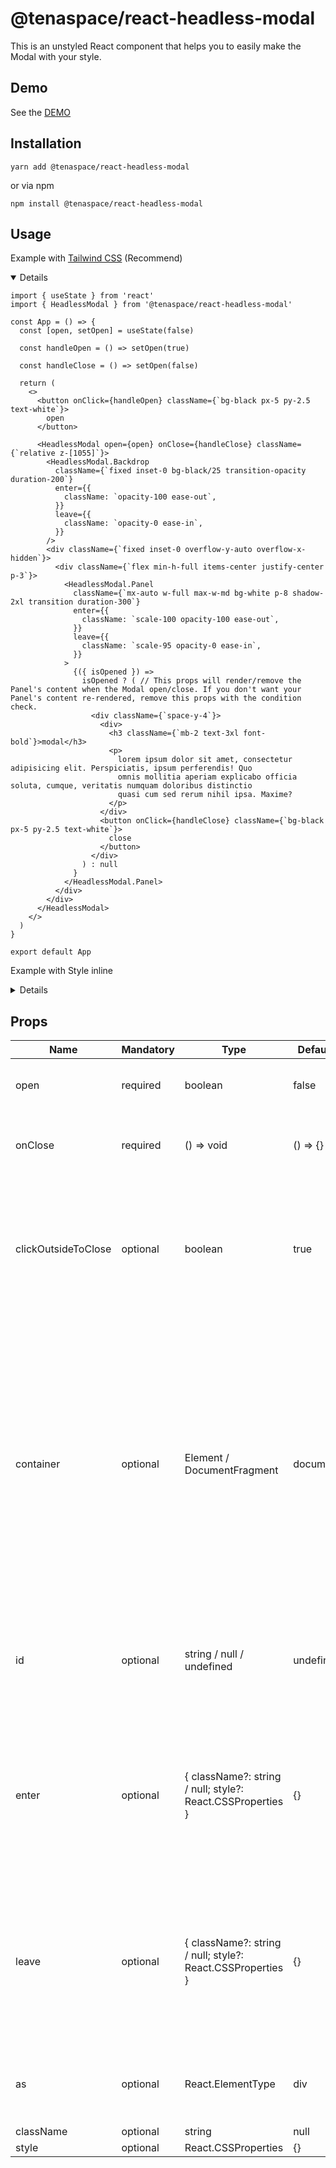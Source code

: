 # @tenaspace/react-headless-modal

This is an unstyled React component that helps you to easily make the Modal with your style.

## Demo

See the [DEMO](https://react-package.tenaspace.com/react-headless-modal)

## Installation

```shell
yarn add @tenaspace/react-headless-modal
```

or via npm

```shell
npm install @tenaspace/react-headless-modal
```

## Usage

Example with [Tailwind CSS](https://tailwindcss.com/docs/installation) (Recommend)

<details open>

```tsx
import { useState } from 'react'
import { HeadlessModal } from '@tenaspace/react-headless-modal'

const App = () => {
  const [open, setOpen] = useState(false)

  const handleOpen = () => setOpen(true)

  const handleClose = () => setOpen(false)

  return (
    <>
      <button onClick={handleOpen} className={`bg-black px-5 py-2.5 text-white`}>
        open
      </button>

      <HeadlessModal open={open} onClose={handleClose} className={`relative z-[1055]`}>
        <HeadlessModal.Backdrop
          className={`fixed inset-0 bg-black/25 transition-opacity duration-200`}
          enter={{
            className: `opacity-100 ease-out`,
          }}
          leave={{
            className: `opacity-0 ease-in`,
          }}
        />
        <div className={`fixed inset-0 overflow-y-auto overflow-x-hidden`}>
          <div className={`flex min-h-full items-center justify-center p-3`}>
            <HeadlessModal.Panel
              className={`mx-auto w-full max-w-md bg-white p-8 shadow-2xl transition duration-300`}
              enter={{
                className: `scale-100 opacity-100 ease-out`,
              }}
              leave={{
                className: `scale-95 opacity-0 ease-in`,
              }}
            >
              {({ isOpened }) =>
                isOpened ? ( // This props will render/remove the Panel's content when the Modal open/close. If you don't want your Panel's content re-rendered, remove this props with the condition check.
                  <div className={`space-y-4`}>
                    <div>
                      <h3 className={`mb-2 text-3xl font-bold`}>modal</h3>
                      <p>
                        lorem ipsum dolor sit amet, consectetur adipisicing elit. Perspiciatis, ipsum perferendis! Quo
                        omnis mollitia aperiam explicabo officia soluta, cumque, veritatis numquam doloribus distinctio
                        quasi cum sed rerum nihil ipsa. Maxime?
                      </p>
                    </div>
                    <button onClick={handleClose} className={`bg-black px-5 py-2.5 text-white`}>
                      close
                    </button>
                  </div>
                ) : null
              }
            </HeadlessModal.Panel>
          </div>
        </div>
      </HeadlessModal>
    </>
  )
}

export default App
```

</details>


Example with Style inline

<details>

```tsx
import { useState } from 'react'
import { HeadlessModal } from '@tenaspace/react-headless-modal'

const App = () => {
  const [open, setOpen] = useState(false)

  const handleOpen = () => setOpen(true)

  const handleClose = () => setOpen(false)

  return (
    <>
      <button
        onClick={handleOpen}
        style={{
          cursor: `pointer`,
          backgroundColor: `black`,
          padding: `10px 20px`,
          color: `white`,
        }}
      >
        Open Modal
      </button>

      <HeadlessModal open={open} onClose={handleClose} style={{ position: `relative`, zIndex: 1055 }}>
        <HeadlessModal.Backdrop
          style={{
            position: `fixed`,
            top: 0,
            right: 0,
            bottom: 0,
            left: 0,
            backgroundColor: `rgb(0 0 0 / 0.25)`,
            transitionProperty: `opacity`,
            transitionDuration: `0.2s`,
          }}
          enter={{
            style: {
              opacity: 1,
              transitionTimingFunction: `cubic-bezier(0, 0, 0.2, 1)`,
            },
          }}
          leave={{
            style: {
              opacity: 0,
              transitionTimingFunction: `cubic-bezier(0.4, 0, 1, 1)`,
            },
          }}
        />
        <div
          style={{
            position: `fixed`,
            top: 0,
            right: 0,
            bottom: 0,
            left: 0,
            overflowX: `hidden`,
            overflowY: `auto`,
          }}
        >
          <div
            style={{
              display: `flex`,
              minHeight: `100%`,
              alignItems: `center`,
              justifyContent: `center`,
              padding: `12px`,
            }}
          >
            <HeadlessModal.Panel
              style={{
                margin: `0 auto`,
                width: `100%`,
                maxWidth: `448px`,
                padding: `32px`,
                backgroundColor: `white`,
                boxShadow: `rgba(0, 0, 0, 0.1) 0px 10px 15px -3px, rgba(0, 0, 0, 0.05) 0px 4px 6px -2px`,
                transitionProperty: `opacity, transform`,
                transitionDuration: `0.3s`,
              }}
              enter={{
                style: {
                  opacity: 1,
                  transform: `scale(1)`,
                  transitionTimingFunction: `cubic-bezier(0, 0, 0.2, 1)`,
                },
              }}
              leave={{
                style: {
                  opacity: 0,
                  transform: `scale(0.95)`,
                  transitionTimingFunction: `cubic-bezier(0.4, 0, 1, 1)`,
                },
              }}
            >
              {({ isOpened }) =>
                isOpened ? ( // This props will render/remove the Panel's content when the Modal open/close. If you don't want your Panel's content re-rendered, remove this props with the condition check.
                  <div>
                    <div
                      style={{
                        margin: `0 0 16px 0`,
                      }}
                    >
                      <h3
                        style={{
                          margin: `0 0 8px 0`,
                          fontSize: `30px`,
                          lineHeight: `36px`,
                          fontWeight: `bold`,
                        }}
                      >
                        modal
                      </h3>
                      <p>
                        lorem ipsum dolor sit amet, consectetur adipisicing elit. Perspiciatis, ipsum perferendis! Quo
                        omnis mollitia aperiam explicabo officia soluta, cumque, veritatis numquam doloribus distinctio
                        quasi cum sed rerum nihil ipsa. Maxime?
                      </p>
                    </div>
                    <button
                      onClick={handleClose}
                      style={{
                        cursor: `pointer`,
                        backgroundColor: `black`,
                        padding: `10px 20px`,
                        color: `white`,
                      }}
                    >
                      close
                    </button>
                  </div>
                ) : null
              }
            </HeadlessModal.Panel>
          </div>
        </div>
      </HeadlessModal>
    </>
  )
}

export default App
```

</details>

## Props

| Name                | Mandatory | Type                                                       | Default value | Component                                   | Note                                                                                                                                                               |
| ------------------- | --------- | ---------------------------------------------------------- | ------------- | ------------------------------------------- | ------------------------------------------------------------------------------------------------------------------------------------------------------------------ |
| open                | required  | boolean                                                    | false         | HeadlessModal                               | The state of the Modal                                                                                                                                             |
| onClose             | required  | () => void                                                 | () => {}      | HeadlessModal                               | Function handle to close the Modal                                                                                                                                 |
| clickOutsideToClose | optional  | boolean                                                    | true          | HeadlessModal                               | Enable / Disable closing the Modal when clicking outside the Modal panel                                                                                           |
| container           | optional  | Element / DocumentFragment                                 | document.body | HeadlessModal                               | The Modal will be rendered with the parent is `<body>` by default. You can choose the place where you want the Modal rendered by setting the Element to this props |
| id                  | optional  | string / null / undefined                                  | undefined     | HeadlessModal                               | A unique string or number to be used as the Modal's key                                                                                                            |
| enter               | optional  | { className?: string / null; style?: React.CSSProperties } | {}            | HeadlessModal.Backdrop, HeadlessModal.Panel | The CSS will be shown when the Modal is on open (You can set the CSS using class or style inline)                                                                  |
| leave               | optional  | { className?: string / null; style?: React.CSSProperties } | {}            | HeadlessModal.Backdrop, HeadlessModal.Panel | The CSS will be shown when the Modal is on close (You can set the CSS using class or style inline)                                                                 |
| as                  | optional  | React.ElementType                                          | div           | All                                         | Set the tag HTML like whatever you want                                                                                                                            |
| className           | optional  | string                                                     | null          | All                                         |                                                                                                                                                                    |
| style               | optional  | React.CSSProperties                                        | {}            | All                                         |                                                                                                                                                                    |
